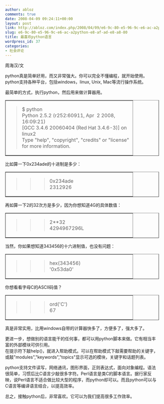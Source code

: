 ```yaml
---
author: abloz
comments: true
date: 2008-04-09 09:24:11+00:00
layout: post
link: http://abloz.com/index.php/2008/04/09/e6-9c-80-e5-96-9c-e6-ac-a2python-e8-af-ad-e8-a8-80/
slug: e6-9c-80-e5-96-9c-e6-ac-a2python-e8-af-ad-e8-a8-80
title: 最喜欢python语言
wordpress_id: 37
categories:
- 社会评论
---
```


周海汉/文

python真是简单好用，而又非常强大。你可以完全不懂编程，就开始使用。python支持各种平台，包括windows，linux, Unix, Mac等流行操作系统。

最简单的方式，执行python，然后用来做计算器用。

<table cellpadding="2" width="400" border="1" cellspacing="0" > <tbody > <tr >
<td width="400" valign="top" >

>$ python  
Python 2.5.2 (r252:60911, Apr  2 2008, 16:09:21)  
[GCC 3.4.6 20060404 (Red Hat 3.4.6-3)] on linux2  
Type "help", "copyright", "credits" or "license" for more information.  
>>>

</td></tr></tbody></table>

比如算一下0x234ade的十进制是多少：

<table cellpadding="2" width="400" border="1" cellspacing="0" > <tbody > <tr >
<td width="400" valign="top" >

>>> 0x234ade  
2312926

</td></tr></tbody></table>

再如算一下2的32次方是多少，因为你想知道4G的具体数值：

<table cellpadding="2" width="400" border="1" cellspacing="0" > <tbody > <tr >
<td width="400" valign="top" >

>>> 2**32  
4294967296L

</td></tr></tbody></table>

当然，你如果想知道343456的十六进制值，也没有问题：

<table cellpadding="2" width="400" border="1" cellspacing="0" > <tbody > <tr >
<td width="400" valign="top" >

>>> hex(343456)  
'0x53da0'

</td></tr></tbody></table>

你想看看字母C的ASCII码值？

<table cellpadding="2" width="400" border="1" cellspacing="0" > <tbody > <tr >
<td width="400" valign="top" >

>>> ord('C')  
67

</td></tr></tbody></table>

真是非常实用，比用windows自带的计算器快多了，方便多了，强大多了。

更进一步，想做别的语言能干的任何事，都可以用python脚本来做。它有相当丰富的外部模块可供引用。  
在提示符下敲help()，就进入帮助模式。可以在帮助模式下敲需要帮助的关键字，或敲"modules","keywords","topics"显示可选的模块，关键字和话题列表。

python支持文件读写，网络通讯，图形界面，正则表达式，面向对象编程。语法很简单，习惯后比C语言少敲很多字符。Perl语言是类C的脚本语言。据行家反映，说Perl语言不适合做比较大型的程序，而python却可以。而且python可以与C语言等编译语言结合，以提高效率。

总之，接触python后，非常喜欢。它可以为我们提高很多工作效率。
